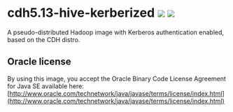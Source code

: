 # cdh5.13-hive-kerberized [![][layers-badge]][layers-link] [![][version-badge]][dockerhub-link]
           
[layers-badge]: https://images.microbadger.com/badges/image/prestodb/cdh5.13-hive-kerberized.svg
[layers-link]: https://microbadger.com/images/prestodb/cdh5.13-hive-kerberized
[version-badge]: https://images.microbadger.com/badges/version/prestodb/cdh5.13-hive-kerberized.svg
[dockerhub-link]: https://hub.docker.com/r/prestodb/cdh5.13-hive-kerberized

A pseudo-distributed Hadoop image with Kerberos authentication enabled, based on the CDH distro.

## Oracle license

By using this image, you accept the Oracle Binary Code License Agreement for Java SE available here:
[http://www.oracle.com/technetwork/java/javase/terms/license/index.html](http://www.oracle.com/technetwork/java/javase/terms/license/index.html)
